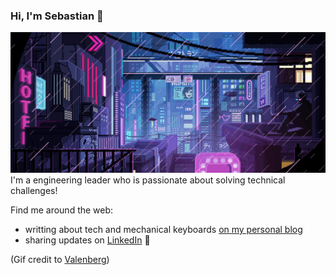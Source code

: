 ### Hi, I'm Sebastian 👋
<img src="https://raw.githubusercontent.com/sebasrp/sebasrp/master/cyberpunk.pixelart.Akito_One.gif" alt="cyberpunk pixel art gif from Akito_One">
I'm a engineering leader who is passionate about solving technical challenges!

Find me around the web:
- writting about tech and mechanical keyboards [on my personal blog](http://sebasr.com)
- sharing updates on [LinkedIn](http://www.linkedin.com/in/sebasr) :briefcase:

(Gif credit to [Valenberg](https://valenberg.tumblr.com/))
<!--
**sebasrp/sebasrp** is a ✨ _special_ ✨ repository because its `README.md` (this file) appears on your GitHub profile.
-->
